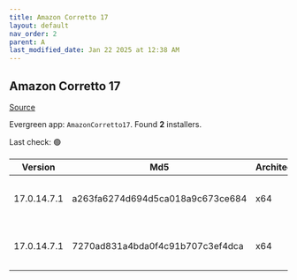 ```yaml
---
title: Amazon Corretto 17
layout: default
nav_order: 2
parent: A
last_modified_date: Jan 22 2025 at 12:38 AM
---
```


## Amazon Corretto 17

[Source](https://aws.amazon.com/corretto/)

Evergreen app: `AmazonCorretto17`. Found **2** installers.

Last check: 🟢

| Version     | Md5                              | Architecture | Type | URI                                                                                                                                                                                                          |
| ----------- | -------------------------------- | ------------ | ---- | ------------------------------------------------------------------------------------------------------------------------------------------------------------------------------------------------------------ |
| 17.0.14.7.1 | a263fa6274d694d5ca018a9c673ce684 | x64          | msi  | [https://corretto.aws/downloads/resources/17.0.14.7.1/amazon-corretto-17.0.14.7.1-windows-x64.msi](https://corretto.aws/downloads/resources/17.0.14.7.1/amazon-corretto-17.0.14.7.1-windows-x64.msi)         |
| 17.0.14.7.1 | 7270ad831a4bda0f4c91b707c3ef4dca | x64          | zip  | [https://corretto.aws/downloads/resources/17.0.14.7.1/amazon-corretto-17.0.14.7.1-windows-x64-jdk.zip](https://corretto.aws/downloads/resources/17.0.14.7.1/amazon-corretto-17.0.14.7.1-windows-x64-jdk.zip) |
